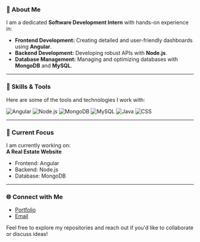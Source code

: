 ### 👋 About Me

I am a dedicated **Software Development Intern** with hands-on experience in:

- **Frontend Development:** Creating detailed and user-friendly dashboards using **Angular**.  
- **Backend Development:** Developing robust APIs with **Node.js**.  
- **Database Management:** Managing and optimizing databases with **MongoDB** and **MySQL**.  
---

### 🌟 Skills & Tools  
Here are some of the tools and technologies I work with:

![Angular](https://img.shields.io/badge/Angular-DD0031?style=for-the-badge&logo=angular&logoColor=white)
![Node.js](https://img.shields.io/badge/Node.js-339933?style=for-the-badge&logo=nodedotjs&logoColor=white)
![MongoDB](https://img.shields.io/badge/MongoDB-47A248?style=for-the-badge&logo=mongodb&logoColor=white)
![MySQL](https://img.shields.io/badge/MySQL-4479A1?style=for-the-badge&logo=mysql&logoColor=white)
![Java](https://img.shields.io/badge/Java-007396?style=for-the-badge&logo=java&logoColor=white)
![CSS](https://img.shields.io/badge/CSS-1572B6?style=for-the-badge&logo=css3&logoColor=white)

---

### 🚀 Current Focus  
I am currently working on:  
**A Real Estate Website**  
- Frontend: Angular  
- Backend: Node.js  
- Database: MongoDB  

---

### 🌐 Connect with Me  
- [Portfolio](https://protfolio-a1512.firebaseapp.com/home)
- [Email](mailto:taboubioussema78@gmail.com)  

Feel free to explore my repositories and reach out if you'd like to collaborate or discuss ideas!

